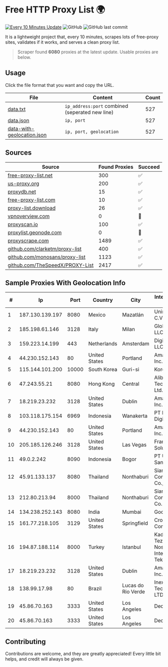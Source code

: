 
# Free HTTP Proxy List 🌍

[![Every 10 Minutes Update](https://github.com/mertguvencli/http-proxy-list/actions/workflows/main.yml/badge.svg?branch=main)](https://github.com/mertguvencli/http-proxy-list/actions/workflows/main.yml)
![GitHub](https://img.shields.io/github/license/mertguvencli/http-proxy-list)
![GitHub last commit](https://img.shields.io/github/last-commit/mertguvencli/http-proxy-list)

It is a lightweight project that, every 10 minutes, scrapes lots of free-proxy sites, validates if it works, and serves a clean proxy list.


> Scraper found **6080** proxies at the latest update. Usable proxies are below.

## Usage

Click the file format that you want and copy the URL.


|File|Content|Count|
|----|-------|-----|
|[data.txt](https://raw.githubusercontent.com/mertguvencli/http-proxy-list/main/proxy-list/data.txt)|`ip_address:port` combined (seperated new line)|527|
|[data.json](https://raw.githubusercontent.com/mertguvencli/http-proxy-list/main/proxy-list/data.json)|`ip, port`|527|
|[data-with-geolocation.json](https://raw.githubusercontent.com/mertguvencli/http-proxy-list/main/proxy-list/data-with-geolocation.json)|`ip, port, geolocation`|527|

## Sources

|Source|Found Proxies|Succeed|
|------|-------------|-------|
|[free-proxy-list.net](https://free-proxy-list.net)|300|✅|
|[us-proxy.org](https://www.us-proxy.org)|200|✅|
|[proxydb.net](http://proxydb.net)|15|✅|
|[free-proxy-list.com](https://free-proxy-list.com/?page=&port=&type%5B%5D=http&type%5B%5D=https&up_time=0&search=Search)|10|✅|
|[proxy-list.download](https://www.proxy-list.download/HTTP)|26|✅|
|[vpnoverview.com](https://vpnoverview.com/privacy/anonymous-browsing/free-proxy-servers)|0|🚫|
|[proxyscan.io](https://www.proxyscan.io)|100|✅|
|[proxylist.geonode.com](https://proxylist.geonode.com/api/proxy-list?limit=300&page=1&sort_by=lastChecked&sort_type=desc&protocols=http,https)|0|🚫|
|[proxyscrape.com](https://api.proxyscrape.com/v2/?request=displayproxies&protocol=http&timeout=10000&country=all&ssl=all&anonymity=all)|1489|✅|
|[github.com/clarketm/proxy-list](https://raw.githubusercontent.com/clarketm/proxy-list/master/proxy-list-raw.txt)|400|✅|
|[github.com/monosans/proxy-list](https://raw.githubusercontent.com/monosans/proxy-list/main/proxies/http.txt)|1123|✅|
|[github.com/TheSpeedX/PROXY-List](https://raw.githubusercontent.com/TheSpeedX/PROXY-List/master/http.txt)|2417|✅|


## Sample Proxies With Geolocation Info

|#|Ip|Port|Country|City|Internet Service Provider|
|-|--|----|-------|----|-------------------------|
|1|187.130.139.197|8080|Mexico|Mazatlán|Uninet S.A. de C.V.|
|2|185.198.61.146|3128|Italy|Milan|Global Router LLC|
|3|159.223.14.199|443|Netherlands|Amsterdam|DigitalOcean, LLC|
|4|44.230.152.143|80|United States|Portland|Amazon.com, Inc.|
|5|115.144.101.200|10000|South Korea|Guri-si|Korea Telecom|
|6|47.243.55.21|8080|Hong Kong|Central|Alibaba (US) Technology Co., Ltd.|
|7|18.219.23.232|3128|United States|Dublin|Amazon.com, Inc.|
|8|103.118.175.154|6969|Indonesia|Wanakerta|PT Pedjoeang Digital Networks|
|9|44.230.152.143|80|United States|Portland|Amazon.com, Inc.|
|10|205.185.126.246|3128|United States|Las Vegas|FranTech Solutions|
|11|49.0.2.242|8090|Indonesia|Bogor|PT Usaha Adi Sanggoro|
|12|45.91.133.137|8080|Thailand|Nonthaburi|Siamdata Communication Co., ltd.|
|13|212.80.213.94|8000|Thailand|Nonthaburi|Siamdata Communication Co.|
|14|134.238.252.143|8080|India|Mumbai|Google LLC|
|15|161.77.218.105|3129|United States|Springfield|Crocker Communications|
|16|194.87.188.114|8000|Turkey|Istanbul|Kadir Huseyin Tezcan Nosspeed Internet Teknolojileri|
|17|18.219.23.232|3128|United States|Dublin|Amazon.com, Inc.|
|18|138.99.17.98|80|Brazil|Lucas do Rio Verde|Inexa Tecnologia LTDA.|
|19|45.86.70.163|3333|United States|Los Angeles|DediPath|
|20|45.86.70.163|3333|United States|Los Angeles|DediPath|



## Contributing

Contributions are welcome, and they are greatly appreciated! Every
little bit helps, and credit will always be given.

